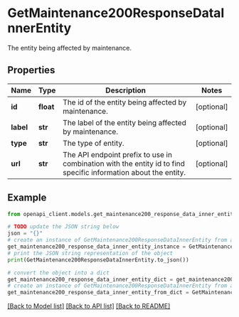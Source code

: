 # GetMaintenance200ResponseDataInnerEntity

The entity being affected by maintenance.

## Properties

Name | Type | Description | Notes
------------ | ------------- | ------------- | -------------
**id** | **float** | The id of the entity being affected by maintenance. | [optional] 
**label** | **str** | The label of the entity being affected by maintenance. | [optional] 
**type** | **str** | The type of entity. | [optional] 
**url** | **str** | The API endpoint prefix to use in combination with the entity id to find specific information about the entity. | [optional] 

## Example

```python
from openapi_client.models.get_maintenance200_response_data_inner_entity import GetMaintenance200ResponseDataInnerEntity

# TODO update the JSON string below
json = "{}"
# create an instance of GetMaintenance200ResponseDataInnerEntity from a JSON string
get_maintenance200_response_data_inner_entity_instance = GetMaintenance200ResponseDataInnerEntity.from_json(json)
# print the JSON string representation of the object
print(GetMaintenance200ResponseDataInnerEntity.to_json())

# convert the object into a dict
get_maintenance200_response_data_inner_entity_dict = get_maintenance200_response_data_inner_entity_instance.to_dict()
# create an instance of GetMaintenance200ResponseDataInnerEntity from a dict
get_maintenance200_response_data_inner_entity_from_dict = GetMaintenance200ResponseDataInnerEntity.from_dict(get_maintenance200_response_data_inner_entity_dict)
```
[[Back to Model list]](../README.md#documentation-for-models) [[Back to API list]](../README.md#documentation-for-api-endpoints) [[Back to README]](../README.md)


